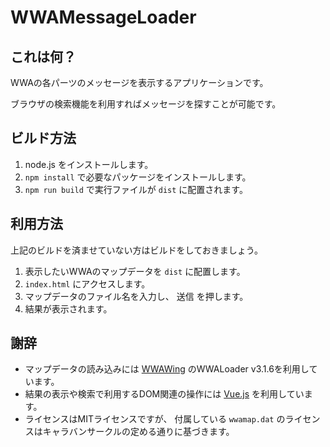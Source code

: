 WWAMessageLoader
===

## これは何？
WWAの各パーツのメッセージを表示するアプリケーションです。

ブラウザの検索機能を利用すればメッセージを探すことが可能です。

## ビルド方法
1. node.js をインストールします。
2. `npm install` で必要なパッケージをインストールします。
3. `npm run build` で実行ファイルが `dist` に配置されます。

## 利用方法
上記のビルドを済ませていない方はビルドをしておきましょう。

1. 表示したいWWAのマップデータを `dist` に配置します。
2. `index.html` にアクセスします。
3. マップデータのファイル名を入力し、 送信 を押します。
4. 結果が表示されます。

## 謝辞
- マップデータの読み込みには [WWAWing](https://github.com/WWAWing/WWAWing/) のWWALoader v3.1.6を利用しています。
- 結果の表示や検索で利用するDOM関連の操作には [Vue.js](https://vuejs.org/) を利用しています。
- ライセンスはMITライセンスですが、 付属している `wwamap.dat` のライセンスはキャラバンサークルの定める通りに基づきます。
